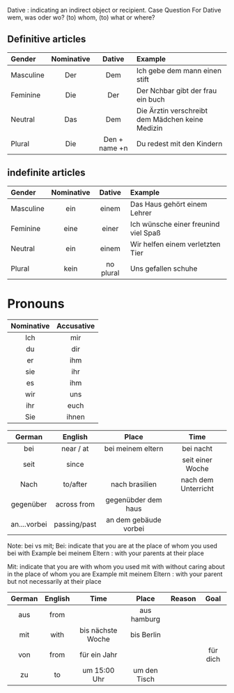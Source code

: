 Dative : indicating an indirect object or recipient.
Case Question For Dative
wem, was oder wo?
(to) whom, (to) what or where?


## Definitive articles

|Gender| Nominative | Dative | Example |
|:--------|:------------:|:------------:|:------------|
|Masculine| Der |Dem|Ich gebe dem mann einen stift|
|Feminine|Die | Der| Der Nchbar gibt der frau ein buch|
|Neutral |Das | Dem | Die Ärztin verschreibt dem Mädchen keine Medizin|
|Plural |Die| Den + name +n |Du redest mit den Kindern|

## indefinite articles

|Gender| Nominative | Dative | Example |
|:--------|:------------:|:------------:|:------------|
|Masculine| ein |einem| Das Haus gehört einem Lehrer|
|Feminine|eine | einer | Ich wünsche einer freunind viel Spaß|
|Neutral |ein | einem | Wir helfen einem verletzten Tier |
|Plural |kein| no plural | Uns gefallen schuhe |

# Pronouns

| Nominative | Accusative |
| :-----------: | :-----------: |
|Ich|mir|
|du|dir|
|er|ihm|
|sie|ihr|
|es|ihm|
|wir|uns|
|ihr|euch|
|Sie|ihnen|



|German|English|Place|Time|
|:--------:|:-------:|:-----:|:------:|
|bei | near / at | bei meinem eltern | bei nacht|
|seit | since ||seit einer Woche|
|Nach|to/after|nach brasilien|nach dem Unterricht|
|gegenüber| across from | gegenübder dem haus||
|an....vorbei| passing/past |an dem gebäude vorbei||

Note: bei vs mit;
Bei: indicate that you are at the place of whom you used bei with
Example
bei meinem Eltern : with your parents at their place

Mit: indicate that you are with whom you used mit with without caring about in the place of whom you are 
Example
mit meinem Eltern : with your parent but not necessarily at their place


| German | English | Time | Place | Reason | Goal |
|:---------:|:---------:|:---------:|:---------:|:---------:|:---------:|
|aus | from| |aus hamburg| | |
|mit|with|bis nächste Woche| bis Berlin|||
|von|from| für ein Jahr|||für dich|
|zu|to|um 15:00 Uhr|um den Tisch|||